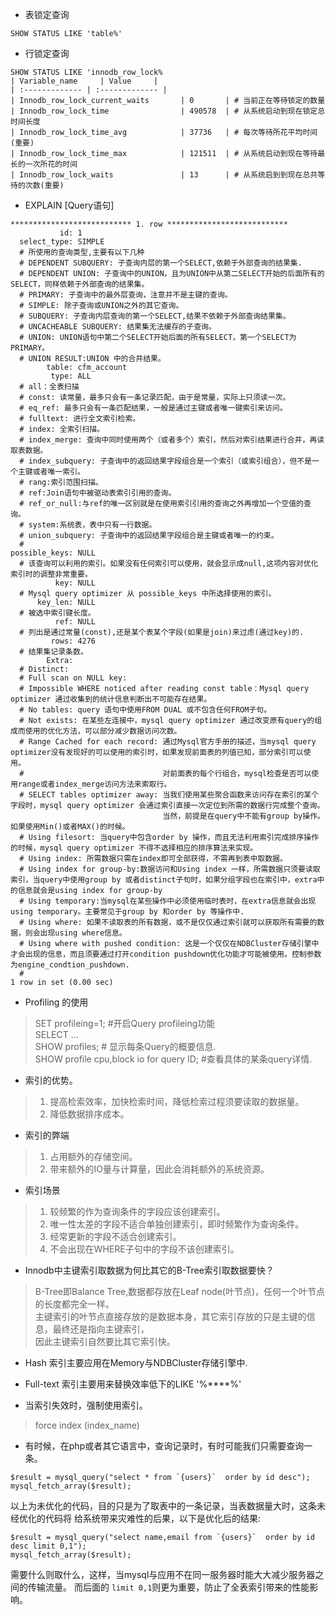 * 表锁定查询
```
SHOW STATUS LIKE 'table%'
```

* 行锁定查询
```
SHOW STATUS LIKE 'innodb_row_lock%
| Variable_name     | Value     |
| :------------- | :------------- |
| Innodb_row_lock_current_waits       | 0       | # 当前正在等待锁定的数量
| Innodb_row_lock_time                | 490578  | # 从系统启动到现在锁定总时间长度
| Innodb_row_lock_time_avg            | 37736   | # 每次等待所花平均时间(重要)
| Innodb_row_lock_time_max            | 121511  | # 从系统启动到现在等待最长的一次所花的时间
| Innodb_row_lock_waits               | 13      | # 从系统启到到现在总共等待的次数(重要)
```

* EXPLAIN [Query语句]
```
*************************** 1. row ***************************
           id: 1
  select_type: SIMPLE
  # 所使用的查询类型,主要有以下几种
  # DEPENDENT SUBQUERY: 子查询内层的第一个SELECT,依赖于外部查询的结果集.
  # DEPENDENT UNION: 子查询中的UNION，且为UNION中从第二SELECT开始的后面所有的SELECT，同样依赖于外部查询的结果集。
  # PRIMARY: 子查询中的最外层查询，注意并不是主键的查询。
  # SIMPLE: 除子查询或UNION之外的其它查询。
  # SUBQUERY: 子查询内层查询的第一个SELECT,结果不依赖于外部查询结果集。
  # UNCACHEABLE SUBQUERY: 结果集无法缓存的子查询。
  # UNION: UNION语句中第二个SELECT开始后面的所有SELECT，第一个SELECT为PRIMARY。
  # UNION RESULT:UNION 中的合并结果。
        table: cfm_account
         type: ALL
  # all：全表扫描
  # const: 读常量，最多只会有一条记录匹配，由于是常量，实际上只须读一次。
  # eq_ref: 最多只会有一条匹配结果，一般是通过主键或者唯一键索引来访问。
  # fulltext: 进行全文索引检索。
  # index: 全索引扫描。
  # index_merge: 查询中同时使用两个（或者多个）索引，然后对索引结果进行合并，再读取表数据。
  # index_subquery: 子查询中的返回结果字段组合是一个索引（或索引组合），但不是一个主键或者唯一索引。
  # rang:索引范围扫描。
  # ref:Join语句中被驱动表索引引用的查询。
  # ref_or_null:与ref的唯一区别就是在使用索引引用的查询之外再增加一个空值的查询。
  # system:系统表，表中只有一行数据。
  # union_subquery: 子查询中的返回结果字段组合是主键或者唯一的约束。
  #      
possible_keys: NULL
  # 该查询可以利用的索引。如果没有任何索引可以使用，就会显示成null,这项内容对优化索引时的调整非常重要。
          key: NULL
  # Mysql query optimizer 从 possible_keys 中所选择使用的索引。        
      key_len: NULL
  # 被选中索引键长度。
          ref: NULL
  # 列出是通过常量(const),还是某个表某个字段(如果是join)来过虑(通过key)的.
         rows: 4276
  # 结果集记录条数。
        Extra:
  # Distinct:
  # Full scan on NULL key:
  # Impossible WHERE noticed after reading const table：Mysql query optimizer 通过收集到的统计信息判断出不可能存在结果。
  # No tables: query 语句中使用FROM DUAL 或不包含任何FROM子句。
  # Not exists: 在某些左连接中，mysql query optimizer 通过改变原有query的组成而使用的优化方法，可以部分减少数据访问次数。
  # Range Cached for each record: 通过Mysql官方手册的描述，当mysql query optimizer没有发现好的可以使用的索引时，如果发现前面表的列值已知，部分索引可以使用。
  #                               对前面表的每个行组合，mysql检查是否可以使用range或者index_merge访问方法来索取行。
  # SELECT tables optimizer away: 当我们使用某些聚合函数来访问存在索引的某个字段时，mysql query optimizer 会通过索引直接一次定位到所需的数据行完成整个查询。
                                  当然，前提是在query中不能有group by操作。如果使用Min()或者MAX()的时候。
  # Using filesort: 当query中包含order by 操作，而且无法利用索引完成排序操作的时候，mysql query optimizer 不得不选择相应的排序算法来实现。
  # Using index: 所需数据只需在index即可全部获得，不需再到表中取数据。
  # Using index for group-by:数据访问和Using index 一样，所需数据只须要读取索引，当query中使用group by 或者distinct子句时，如果分组字段也在索引中，extra中的信息就会是using index for group-by
  # Using temporary:当mysql在某些操作中必须使用临时表时，在extra信息就会出现using temporary。主要常见于group by 和order by 等操作中.
  # Using where: 如果不读取表的所有数据，或不是仅仅通过索引就可以获取所有需要的数据，则会出现using where信息。
  # Using where with pushed condition: 这是一个仅仅在NDBCluster存储引擎中才会出现的信息，而且须要通过打开condition pushdown优化功能才可能被使用。控制参数为engine_condtion_pushdown.
  #      
1 row in set (0.00 sec)
```

* Profiling 的使用
>SET profileing=1; #开启Query profileing功能  
>SELECT ...  
>SHOW profiles;   # 显示每条Query的概要信息.  
>SHOW profile cpu,block io for query ID; #查看具体的某条query详情.  

* 索引的优势。  
>1. 提高检索效率，加快检索时间，降低检索过程须要读取的数据量。
>2. 降低数据排序成本。

* 索引的弊端
>1. 占用额外的存储空间。
>2. 带来额外的IO量与计算量，因此会消耗额外的系统资源。

* 索引场景
>1. 较频繁的作为查询条件的字段应该创建索引。
>2. 唯一性太差的字段不适合单独创建索引，即时频繁作为查询条件。
>3. 经常更新的字段不适合创建索引。
>4. 不会出现在WHERE子句中的字段不该创建索引。

* Innodb中主键索引取数据为何比其它的B-Tree索引取数据要快？
>B-Tree即Balance Tree,数据都存放在Leaf node(叶节点)，任何一个叶节点的长度都完全一样。  
>主键索引的叶节点直接存放的是数据本身，其它索引存放的只是主键的信息，最终还是指向主键索引，  
>因此主键索引自然要比其它索引快。

* Hash 索引主要应用在Memory与NDBCluster存储引擎中.  

* Full-text 索引主要用来替换效率低下的LIKE '%****%'

* 当索引失效时，强制使用索引。
> force index (index_name)

* 有时候，在php或者其它语言中，查询记录时，有时可能我们只需要查询一条。
```
$result = mysql_query("select * from `{users}`  order by id desc");
mysql_fetch_array($result);
```
以上为未优化的代码，目的只是为了取表中的一条记录，当表数据量大时，这条未经优化的代码将
给系统带来灾难性的后果，以下是优化后的结果:
```
$result = mysql_query("select name,email from `{users}`  order by id desc limit 0,1");
mysql_fetch_array($result);
```
需要什么则取什么，这样，当mysql与应用不在同一服务器时能大大减少服务器之间的传输流量。
而后面的 `limit 0,1`则更为重要，防止了全表索引带来的性能影响。
